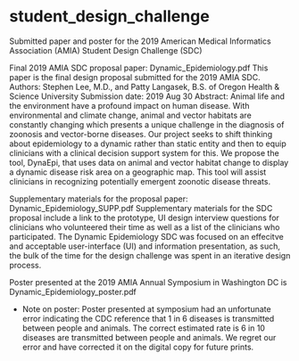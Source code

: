 # student_design_challenge
Submitted paper and poster for the 2019 American Medical Informatics Association (AMIA) Student Design Challenge (SDC)

Final 2019 AMIA SDC proposal paper: Dynamic_Epidemiology.pdf
This paper is the final design proposal submitted for the 2019 AMIA SDC.
Authors: Stephen Lee, M.D., and Patty Langasek, B.S. of Oregon Health & Science University
Submission date: 2019 Aug 30
Abstract:
Animal life and the environment have a profound impact on human disease. With environmental and climate change,
animal and vector habitats are constantly changing which presents a unique challenge in the diagnosis of zoonosis
and vector-borne diseases. Our project seeks to shift thinking about epidemiology to a dynamic rather than static
entity and then to equip clinicians with a clinical decision support system for this. We propose the tool, DynaEpi, that
uses data on animal and vector habitat change to display a dynamic disease risk area on a geographic map. This tool
will assist clinicians in recognizing potentially emergent zoonotic disease threats.

Supplementary materials for the proposal paper: Dynamic_Epidemiology_SUPP.pdf
Supplementary materials for the SDC proposal include a link to the prototype, UI design interview questions for 
   clinicians who volunteered their time as well as a list of the clinicians who participated.
   The Dynamic Epidemiology SDC was focused on an effecitve and acceptable user-interface (UI) and information 
   presentation, as such, the bulk of the time for the design challenge was spent in an iterative design process.

Poster presented at the 2019 AMIA Annual Symposium in Washington DC is Dynamic_Epidemiology_poster.pdf
   * Note on poster: Poster presented at symposium had an unfortunate error indicating the CDC reference that 1 in 6 
   diseases is transmitted between people and animals. The correct estimated rate is 6 in 10 diseases are transmitted
   between people and animals. We regret our error and have corrected it on the digital copy for future prints.
